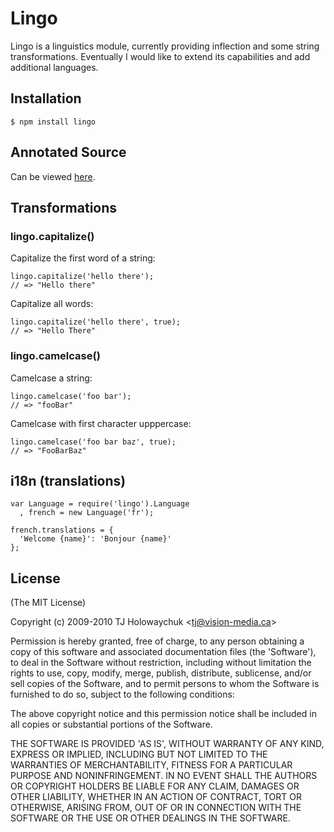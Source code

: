 
# Lingo

 Lingo is a linguistics module, currently providing inflection and some string transformations. Eventually I would like to extend its capabilities and add additional languages.

## Installation

    $ npm install lingo

## Annotated Source

  Can be viewed [here](http://visionmedia.github.com/lingo).

## Transformations

### lingo.capitalize()

Capitalize the first word of a string:

    lingo.capitalize('hello there');
    // => "Hello there"

Capitalize all words:
 
    lingo.capitalize('hello there', true);
    // => "Hello There"

### lingo.camelcase()

Camelcase a string:

    lingo.camelcase('foo bar');
    // => "fooBar"

Camelcase with first character upppercase:

    lingo.camelcase('foo bar baz', true);
    // => "FooBarBaz"

## i18n (translations)

    var Language = require('lingo').Language
      , french = new Language('fr');

    french.translations = {
      'Welcome {name}': 'Bonjour {name}'
    };

## License

(The MIT License)

Copyright (c) 2009-2010 TJ Holowaychuk &lt;tj@vision-media.ca&gt;

Permission is hereby granted, free of charge, to any person obtaining
a copy of this software and associated documentation files (the
'Software'), to deal in the Software without restriction, including
without limitation the rights to use, copy, modify, merge, publish,
distribute, sublicense, and/or sell copies of the Software, and to
permit persons to whom the Software is furnished to do so, subject to
the following conditions:

The above copyright notice and this permission notice shall be
included in all copies or substantial portions of the Software.

THE SOFTWARE IS PROVIDED 'AS IS', WITHOUT WARRANTY OF ANY KIND,
EXPRESS OR IMPLIED, INCLUDING BUT NOT LIMITED TO THE WARRANTIES OF
MERCHANTABILITY, FITNESS FOR A PARTICULAR PURPOSE AND NONINFRINGEMENT.
IN NO EVENT SHALL THE AUTHORS OR COPYRIGHT HOLDERS BE LIABLE FOR ANY
CLAIM, DAMAGES OR OTHER LIABILITY, WHETHER IN AN ACTION OF CONTRACT,
TORT OR OTHERWISE, ARISING FROM, OUT OF OR IN CONNECTION WITH THE
SOFTWARE OR THE USE OR OTHER DEALINGS IN THE SOFTWARE.